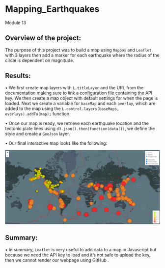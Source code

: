# Mapping_Earthquakes
Module 13

## Overview of the project:
The purpose of this project was to build a map using `Mapbox` and `Leaflet` with 3 layers then add a marker for each earthquake where the radius of the circle is dependent on magnitude.

## Results:
•	We first create map layers with `L.titleLayer` and the URL from the documentation making sure to link a configuration file containing the API key. We then create a map object with default settings for when the page is loaded. Next we create a variable for `baseMap` and each `overlay`, which are added to the map using the `L.control.layers(baseMaps, overlays).addTo(map);` function.

•	Once our map is ready, we retrieve each earthquake location and the tectonic plate lines using `d3.json().then(function(data())`, we define the style and create a `GeoJson` layer.

•	Our final interactive map looks like the following:

![EQmap](Earthquake_Challenge/Resources/EQmap.png)

## Summary:
•	In summary, `Leaflet` is very useful to add data to a map in Javascript but because we need the API key to load and it’s not safe to upload the key, then we cannot render our webpage using GitHub .
